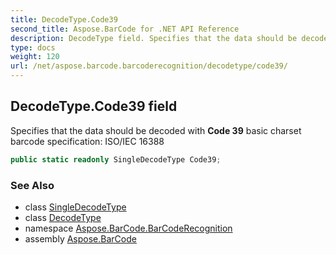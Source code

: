 ```yaml
---
title: DecodeType.Code39
second_title: Aspose.BarCode for .NET API Reference
description: DecodeType field. Specifies that the data should be decoded with Code 39 basic charset barcode specification ISO/IEC 16388
type: docs
weight: 120
url: /net/aspose.barcode.barcoderecognition/decodetype/code39/
---
```

## DecodeType.Code39 field

Specifies that the data should be decoded with **Code 39** basic charset barcode specification: ISO/IEC 16388

```csharp
public static readonly SingleDecodeType Code39;
```

### See Also

* class [SingleDecodeType](../../singledecodetype/)
* class [DecodeType](../)
* namespace [Aspose.BarCode.BarCodeRecognition](../../decodetype/)
* assembly [Aspose.BarCode](../../../)


